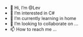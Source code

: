 - 👋 Hi, I’m @Lev
- 👀 I’m interested in C#
- 🌱 I’m currently learning in home
- 💞️ I’m looking to collaborate on ...
- 📫 How to reach me ...

<!---
LevPr99/LevPr99 is a ✨ special ✨ repository because its `README.md` (this file) appears on your GitHub profile.
You can click the Preview link to take a look at your changes.
--->
